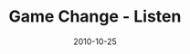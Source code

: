 ---
layout: media
category: media
series: "Game Change"
title: "Game Change - Listen"
date: 2010-10-25
description: "Chuck Mingo talks about what it means to listen to God."
video: "https://s3.amazonaws.com/crossroadsvideomessages/gamechange03.mp4"
video-poster: "https://www.crossroads.net/uploadedfiles/gamechange03_still.jpg"
---